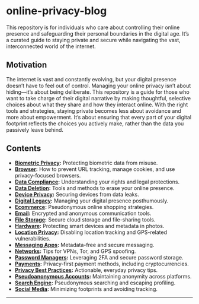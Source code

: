 # online-privacy-blog
This repository is for individuals who care about controlling their online presence and safeguarding their personal boundaries in the digital age. It’s a curated guide to staying private and secure while navigating the vast, interconnected world of the internet.

## Motivation
The internet is vast and constantly evolving, but your digital presence doesn’t have to feel out of control. Managing your online privacy isn’t about hiding—it’s about being deliberate. This repository is a guide for those who want to take charge of their digital narrative by making thoughtful, selective choices about what they share and how they interact online.
With the right tools and strategies, staying private becomes less about avoidance and more about empowerment. It’s about ensuring that every part of your digital footprint reflects the choices you actively make, rather than the data you passively leave behind.

## Contents

- **[Biometric Privacy](docs/Biometric_Privacy.md):** Protecting biometric data from misuse.
- **[Browser](docs/Browser.md):** How to prevent URL tracking, manage cookies, and use privacy-focused browsers.
- **[Data Compliance](docs/Data_Compliance.md):** Understanding your rights and legal protections.
- **[Data Deletion](docs/Data_Deletion.md):** Tools and methods to erase your online presence.
- **[Device Privacy](docs/Device_Privacy.md):** Securing devices from data leaks.
- **[Digital Legacy](docs/Digital_Legacy.md):** Managing your digital presence posthumously.
- **[Ecommerce](docs/Ecommerce.md):** Pseudonymous online shopping strategies.
- **[Email](docs/Email.md):** Encrypted and anonymous communication tools.
- **[File Storage](docs/File_Storage.md):** Secure cloud storage and file-sharing tools.
- **[Hardware](docs/Hardware.md):** Protecting smart devices and metadata in photos.
- **[Location Privacy](docs/Location_Privacy.md):** Disabling location tracking and GPS-related vulnerabilities.
- **[Messaging Apps](docs/Messaging_Apps.md):** Metadata-free and secure messaging.
- **[Networks](docs/Networks.md):** Tips for VPNs, Tor, and GPS spoofing.
- **[Password Managers](docs/Password_Managers.md):** Leveraging 2FA and secure password storage.
- **[Payments](docs/Payments.md):** Privacy-first payment methods, including cryptocurrencies.
- **[Privacy Best Practices](docs/Privacy_Best_Practices.md):** Actionable, everyday privacy tips.
- **[Pseudoanonymous Accounts](docs/Psuedoanonymous_Accounts.md):** Maintaining anonymity across platforms.
- **[Search Engine](docs/Search_Engine.md):** Pseudonymous searching and escaping profiling.
- **[Social Media](docs/Social_Media.md):** Minimizing footprints and avoiding tracking.

---
